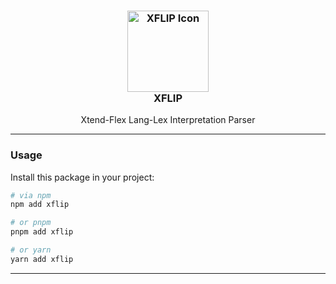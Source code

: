 <h3 align="center">
	<img src="https://raw.githubusercontent.com/CarbonicSoda/xflip/master/media/icon.png" width="130" alt="XFLIP Icon" /><br />
	XFLIP
</h3>
<p align="center">Xtend-Flex Lang-Lex Interpretation Parser</p>

---

### Usage

Install this package in your project:

```bash
# via npm
npm add xflip

# or pnpm
pnpm add xflip

# or yarn
yarn add xflip
```

---

_&emsp;_
